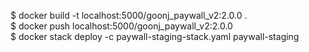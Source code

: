 $  docker build -t localhost:5000/goonj_paywall_v2:2.0.0 .  
$  docker push localhost:5000/goonj_paywall_v2:2.0.0   
$  docker stack deploy -c paywall-staging-stack.yaml paywall-staging  

